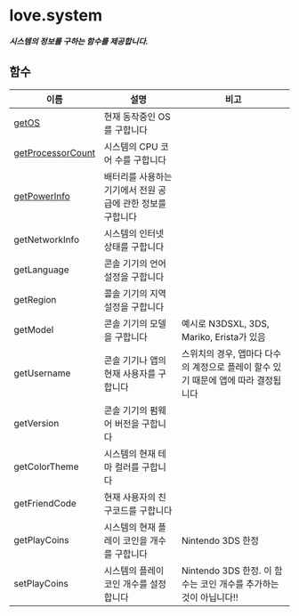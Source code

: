# love.system

<b><i>
시스템의 정보를 구하는 함수를 제공합니다.
</b></i>

## 함수

| 이름                                                                                | 설명                                                    | 비고                                                                                 |
|------------------------------------------------------------------------------------|---------------------------------------------------------|--------------------------------------------------------------------------------------|
| [getOS](https://love2d.org/wiki/love.system.getOS_(한국어))                         | 현재 동작중인 OS를 구합니다                               |                                                                                      |
| [getProcessorCount](https://love2d.org/wiki/love.system.getProcessorCount_(한국어)) | 시스템의 CPU 코어 수를 구합니다                           |                                                                                      |
| [getPowerInfo](https://love2d.org/wiki/love.system.getPowerInfo_(한국어))           | 배터리를 사용하는 기기에서 전원 공급에 관한 정보를 구합니다 |                                                                                       |
| getNetworkInfo                                                                     | 시스템의 인터넷 상태를 구합니다                            |                                                                                      |
| getLanguage                                                                        | 콘솔 기기의 언어설정을 구합니다                            |                                                                                      |
| getRegion                                                                          | 콜솔 기기의 지역설정을 구합니다                            |                                                                                      |
| getModel                                                                           | 콘솔 기기의 모델을 구합니다                                | 예시로 N3DSXL, 3DS, Mariko, Erista가 있음                                             |
| getUsername                                                                        | 콘솔 기기나 앱의 현재 사용자를 구합니다                    | 스위치의 경우, 앱마다 다수의 계정으로 플레이 할수 있기 때문에 앱에 따라 결정됩니다          |
| getVersion                                                                         | 콘솔 기기의 펌웨어 버전을 구합니다                         |                                                                                      |
| getColorTheme                                                                      | 시스템의 현재 테마 컬러를 구합니다                         |                                                                                      |
| getFriendCode                                                                      | 현재 사용자의 친구코드를 구합니다                          |                                                                                      |
| getPlayCoins                                                                       | 시스템의 현재 플레이 코인을 개수를 구합니다                 | Nintendo 3DS 한정                                                                    |
| setPlayCoins                                                                       | 시스템의 플레이 코인 개수를 설정합니다                     | Nintendo 3DS 한정. 이 함수는 코인 개수를 추가하는 것이 아닙니다!!                        |
